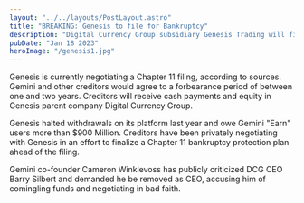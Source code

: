 ```yaml
---
layout: "../../layouts/PostLayout.astro"
title: "BREAKING: Genesis to file for Bankruptcy"
description: "Digital Currency Group subsidiary Genesis Trading will file for bankruptcy according to Bloomberg"
pubDate: "Jan 18 2023"
heroImage: "/genesis1.jpg"
---
```


Genesis is currently negotiating a Chapter 11 filing, according to sources.
Gemini and other creditors would agree to a forbearance period of between one and two years. Creditors will receive cash payments and equity in Genesis parent company Digital Currency Group.

Genesis halted withdrawals on its platform last year and owe Gemini "Earn" users more than $900 Million. 
Creditors have been privately negotiating with Genesis in an effort to finalize a Chapter 11 bankruptcy protection plan ahead of the filing.

Gemini co-founder Cameron Winklevoss has publicly criticized DCG CEO Barry Silbert and demanded he be removed as CEO, accusing him of comingling funds and negotiating in bad faith.
